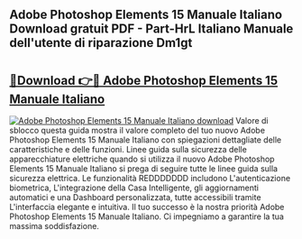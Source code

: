 ## Adobe Photoshop Elements 15 Manuale Italiano Download gratuit PDF - Part-HrL Italiano Manuale dell'utente di riparazione Dm1gt

# <h2><a href="http://dfbeci.blite.top/?on=Adobe+Photoshop+Elements+15+Manuale+Italiano">🔗Download 👉🔴 Adobe Photoshop Elements 15 Manuale Italiano</a></h2>

[![Adobe Photoshop Elements 15 Manuale Italiano download](https://i.imgur.com/lujVjoI.png)](http://dfbeci.blite.top/?on=Adobe+Photoshop+Elements+15+Manuale+Italiano)
Valore di sblocco questa guida mostra il valore completo del tuo nuovo Adobe Photoshop Elements 15 Manuale Italiano con spiegazioni dettagliate delle caratteristiche e delle funzioni. Linee guida sulla sicurezza delle apparecchiature elettriche quando si utilizza il nuovo Adobe Photoshop Elements 15 Manuale Italiano si prega di seguire tutte le linee guida sulla sicurezza elettrica. Le funzionalità REDDDDDDD includono L'autenticazione biometrica, L'integrazione della Casa Intelligente, gli aggiornamenti automatici e una Dashboard personalizzata, tutte accessibili tramite L'interfaccia elegante e intuitiva. Il tuo successo è la nostra priorità Adobe Photoshop Elements 15 Manuale Italiano. Ci impegniamo a garantire la tua massima soddisfazione.
